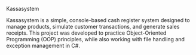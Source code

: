 Kassasystem

Kassasystem is a simple, console-based cash register system designed to manage products, simulate customer transactions, 
and generate sales receipts. This project was developed to practice Object-Oriented Programming (OOP) principles, while also working with file handling and exception management in C#.

